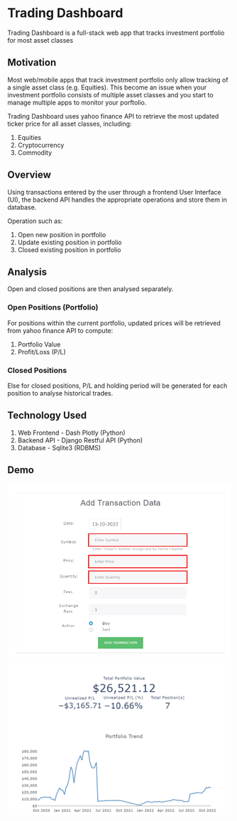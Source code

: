 # Trading Dashboard
Trading Dashboard is a full-stack web app that tracks investment portfolio for most asset classes

## Motivation
Most web/mobile apps that track investment portfolio only allow tracking of a single asset class (e.g. Equities). This become an issue when your investment portfolio consists of multiple asset classes and you start to manage multiple apps to monitor your porftolio.

Trading Dashboard uses yahoo finance API to retrieve the most updated ticker price for all asset classes, including:
1. Equities
2. Cryptocurrency
3. Commodity

## Overview
Using transactions entered by the user through a frontend User Interface (UI), the backend API handles the appropriate operations and store them in database.

Operation such as:
1. Open new position in portfolio
2. Update existing position in portfolio
3. Closed existing position in portfolio

## Analysis
Open and closed positions are then analysed separately.


### Open Positions (Portfolio)
For positions within the current portfolio, updated prices will be retrieved from yahoo finance API to compute:
1. Portfolio Value
2. Profit/Loss (P/L)


### Closed Positions
Else for closed positions, P/L and holding period will be generated for each position to analyse historical trades.

## Technology Used
1. Web Frontend - Dash Plotly (Python)
2. Backend API - Django Restful API (Python)
3. Database - Sqlite3 (RDBMS)


## Demo

![Add Transaction](./img/add_transaction.PNG)
![Portfolio](./img/portfolio_overview.PNG)
